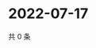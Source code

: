 # 2022-07-17

共 0 条

<!-- BEGIN WEIBO -->
<!-- 最后更新时间 Sun Jul 17 2022 12:32:24 GMT+0800 (China Standard Time) -->

<!-- END WEIBO -->
